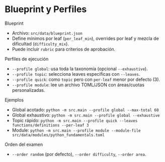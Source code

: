 # Blueprint y Perfiles

Blueprint
- Archivo: `src/data/blueprint.json`
- Define mínimos por leaf (`per_leaf_min`), overrides por leaf y mezcla de dificultad (`difficulty_mix`).
- Puede incluir `rubric` para criterios de aprobación.

Perfiles de ejecución
- `--profile global`: usa toda la taxonomía (opcional `--exhaustive`).
- `--profile topic`: selecciona leaves específicas con `--leaves`.
- `--profile quick`: como `topic` pero con `per-leaf` menor por defecto (3).
- `--profile module`: lee un archivo TOML/JSON con áreas/cuotas personalizadas.

Ejemplos
- Global acotado: `python -m src.main --profile global --max-total 60`
- Global exhaustivo: `python -m src.main --profile global --exhaustive`
- Topic rápido: `python -m src.main --profile quick --leaves functions/definitions --per-leaf 3`
- Module: `python -m src.main --profile module --module-file src/data/modules/python_fundamentals.toml`

Orden del examen
- `--order random` (por defecto), `--order difficulty`, `--order area`.
